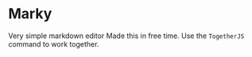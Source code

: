 Marky
=====

Very simple markdown editor
Made this in free time.
Use the `TogetherJS` command to work together.
